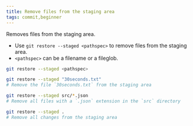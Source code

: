 ```yaml
---
title: Remove files from the staging area
tags: commit,beginner
---
```


Removes files from the staging area.

- Use `git restore --staged <pathspec>` to remove files from the staging area.
- `<pathspec>` can be a filename or a fileglob.

```sh
git restore --staged <pathspec>
```

```sh
git restore --staged "30seconds.txt"
# Remove the file `30seconds.txt` from the staging area

git restore --staged src/*.json
# Remove all files with a `.json` extension in the `src` directory

git restore --staged .
# Remove all changes from the staging area
```
